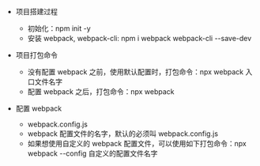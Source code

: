 - 项目搭建过程
  - 初始化：npm init -y
  - 安装 webpack, webpack-cli: npm i webpack webpack-cli --save-dev

- 项目打包命令
  - 没有配置 webpack 之前，使用默认配置时，打包命令：npx webpack 入口文件名字
  - 配置 webpack 之后，打包命令：npx webpack

- 配置 webpack
  - webpack.config.js
  - webpack 配置文件的名字，默认的必须叫 webpack.config.js
  - 如果想使用自定义的 webpack 配置文件，可以使用如下打包命令：npx webpack --config 自定义的配置文件名字
